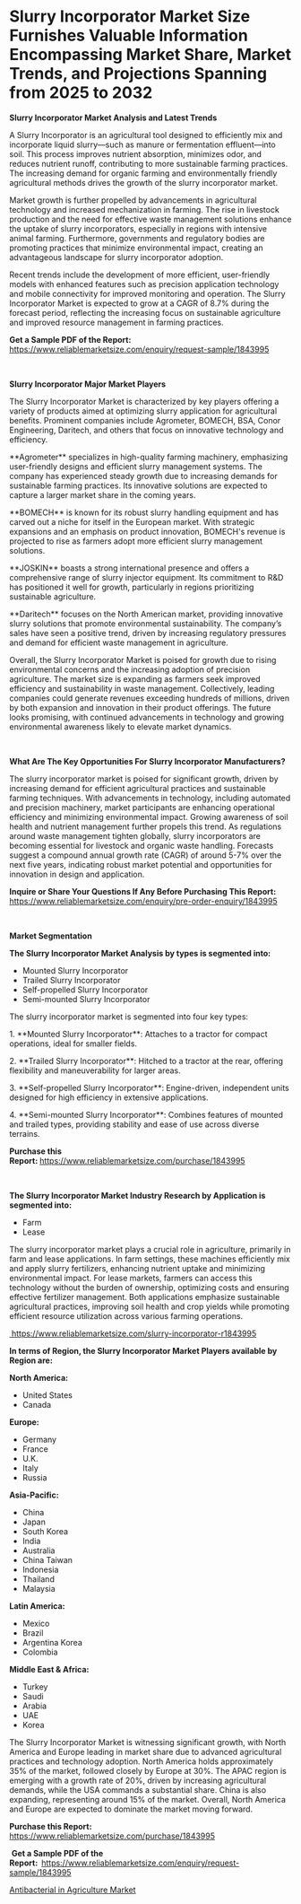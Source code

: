 <p><h1>Slurry Incorporator Market Size Furnishes Valuable Information Encompassing Market Share, Market Trends, and Projections Spanning from 2025 to 2032</h1></p><p><strong>Slurry Incorporator Market Analysis and Latest Trends</strong></p>
<p><p>A Slurry Incorporator is an agricultural tool designed to efficiently mix and incorporate liquid slurry—such as manure or fermentation effluent—into soil. This process improves nutrient absorption, minimizes odor, and reduces nutrient runoff, contributing to more sustainable farming practices. The increasing demand for organic farming and environmentally friendly agricultural methods drives the growth of the slurry incorporator market.</p><p>Market growth is further propelled by advancements in agricultural technology and increased mechanization in farming. The rise in livestock production and the need for effective waste management solutions enhance the uptake of slurry incorporators, especially in regions with intensive animal farming. Furthermore, governments and regulatory bodies are promoting practices that minimize environmental impact, creating an advantageous landscape for slurry incorporator adoption.</p><p>Recent trends include the development of more efficient, user-friendly models with enhanced features such as precision application technology and mobile connectivity for improved monitoring and operation. The Slurry Incorporator Market is expected to grow at a CAGR of 8.7% during the forecast period, reflecting the increasing focus on sustainable agriculture and improved resource management in farming practices.</p></p>
<p><strong>Get a Sample PDF of the Report:&nbsp;</strong> <a href="https://www.reliablemarketsize.com/enquiry/request-sample/1843995?utm_campaign=2444&utm_medium=2&utm_source=Github&utm_content=ia&utm_term=30032025&utm_id=slurry-incorporator">https://www.reliablemarketsize.com/enquiry/request-sample/1843995</a></p>
<p>&nbsp;</p>
<p><strong>Slurry Incorporator Major Market Players</strong></p>
<p><p>The Slurry Incorporator Market is characterized by key players offering a variety of products aimed at optimizing slurry application for agricultural benefits. Prominent companies include Agrometer, BOMECH, BSA, Conor Engineering, Daritech, and others that focus on innovative technology and efficiency.</p><p>**Agrometer** specializes in high-quality farming machinery, emphasizing user-friendly designs and efficient slurry management systems. The company has experienced steady growth due to increasing demands for sustainable farming practices. Its innovative solutions are expected to capture a larger market share in the coming years.</p><p>**BOMECH** is known for its robust slurry handling equipment and has carved out a niche for itself in the European market. With strategic expansions and an emphasis on product innovation, BOMECH's revenue is projected to rise as farmers adopt more efficient slurry management solutions.</p><p>**JOSKIN** boasts a strong international presence and offers a comprehensive range of slurry injector equipment. Its commitment to R&D has positioned it well for growth, particularly in regions prioritizing sustainable agriculture.</p><p>**Daritech** focuses on the North American market, providing innovative slurry solutions that promote environmental sustainability. The company’s sales have seen a positive trend, driven by increasing regulatory pressures and demand for efficient waste management in agriculture.</p><p>Overall, the Slurry Incorporator Market is poised for growth due to rising environmental concerns and the increasing adoption of precision agriculture. The market size is expanding as farmers seek improved efficiency and sustainability in waste management. Collectively, leading companies could generate revenues exceeding hundreds of millions, driven by both expansion and innovation in their product offerings. The future looks promising, with continued advancements in technology and growing environmental awareness likely to elevate market dynamics.</p></p>
<p>&nbsp;</p>
<p><strong>What Are The Key Opportunities For Slurry Incorporator Manufacturers?</strong></p>
<p><p>The slurry incorporator market is poised for significant growth, driven by increasing demand for efficient agricultural practices and sustainable farming techniques. With advancements in technology, including automated and precision machinery, market participants are enhancing operational efficiency and minimizing environmental impact. Growing awareness of soil health and nutrient management further propels this trend. As regulations around waste management tighten globally, slurry incorporators are becoming essential for livestock and organic waste handling. Forecasts suggest a compound annual growth rate (CAGR) of around 5-7% over the next five years, indicating robust market potential and opportunities for innovation in design and application.</p></p>
<p><strong>Inquire or Share Your Questions If Any Before Purchasing This Report:</strong> <a href="https://www.reliablemarketsize.com/enquiry/pre-order-enquiry/1843995?utm_campaign=2444&utm_medium=2&utm_source=Github&utm_content=ia&utm_term=30032025&utm_id=slurry-incorporator">https://www.reliablemarketsize.com/enquiry/pre-order-enquiry/1843995</a></p>
<p>&nbsp;</p>
<p><strong>Market Segmentation</strong></p>
<p><strong>The Slurry Incorporator Market Analysis by types is segmented into:</strong></p>
<p><ul><li>Mounted Slurry Incorporator</li><li>Trailed Slurry Incorporator</li><li>Self-propelled Slurry Incorporator</li><li>Semi-mounted Slurry Incorporator</li></ul></p>
<p><p>The slurry incorporator market is segmented into four key types: </p><p>1. **Mounted Slurry Incorporator**: Attaches to a tractor for compact operations, ideal for smaller fields.</p><p>2. **Trailed Slurry Incorporator**: Hitched to a tractor at the rear, offering flexibility and maneuverability for larger areas.</p><p>3. **Self-propelled Slurry Incorporator**: Engine-driven, independent units designed for high efficiency in extensive applications.</p><p>4. **Semi-mounted Slurry Incorporator**: Combines features of mounted and trailed types, providing stability and ease of use across diverse terrains.</p></p>
<p><strong>Purchase this Report:&nbsp;</strong><a href="https://www.reliablemarketsize.com/purchase/1843995?utm_campaign=2444&utm_medium=2&utm_source=Github&utm_content=ia&utm_term=30032025&utm_id=slurry-incorporator">https://www.reliablemarketsize.com/purchase/1843995</a></p>
<p>&nbsp;</p>
<p><strong>The Slurry Incorporator Market Industry Research by Application is segmented into:</strong></p>
<p><ul><li>Farm</li><li>Lease</li></ul></p>
<p><p>The slurry incorporator market plays a crucial role in agriculture, primarily in farm and lease applications. In farm settings, these machines efficiently mix and apply slurry fertilizers, enhancing nutrient uptake and minimizing environmental impact. For lease markets, farmers can access this technology without the burden of ownership, optimizing costs and ensuring effective fertilizer management. Both applications emphasize sustainable agricultural practices, improving soil health and crop yields while promoting efficient resource utilization across various farming operations.</p></p>
<p><a href="https://www.reliablemarketsize.com/slurry-incorporator-r1843995?utm_campaign=2444&utm_medium=2&utm_source=Github&utm_content=ia&utm_term=30032025&utm_id=slurry-incorporator">&nbsp;https://www.reliablemarketsize.com/slurry-incorporator-r1843995</a></p>
<p><strong>In terms of Region, the Slurry Incorporator Market Players available by Region are:</strong></p>
<p>
    <p> <strong> North America: </strong>
        <ul>
            <li>United States</li>
            <li>Canada</li>
        </ul>
        </p> 
    <p> <strong> Europe: </strong>
        <ul>
            <li>Germany</li>
            <li>France</li>
            <li>U.K.</li>
            <li>Italy</li>
            <li>Russia</li>
        </ul>
        </p> 
    <p> <strong> Asia-Pacific: </strong>
        <ul>
            <li>China</li>
            <li>Japan</li>
            <li>South Korea</li>
            <li>India</li>
            <li>Australia</li>
            <li>China Taiwan</li>
            <li>Indonesia</li>
            <li>Thailand</li>
            <li>Malaysia</li>
        </ul>
        </p> 
    <p> <strong> Latin America: </strong>
        <ul>
            <li>Mexico</li>
            <li>Brazil</li>
            <li>Argentina Korea</li>
            <li>Colombia</li>
        </ul>
        </p> 
    <p> <strong> Middle East & Africa: </strong>
        <ul>
            <li>Turkey</li>
            <li>Saudi</li>
            <li>Arabia</li>
            <li>UAE</li>
            <li>Korea</li>
        </ul>
    </p>
    </p>
<p><p>The Slurry Incorporator Market is witnessing significant growth, with North America and Europe leading in market share due to advanced agricultural practices and technology adoption. North America holds approximately 35% of the market, followed closely by Europe at 30%. The APAC region is emerging with a growth rate of 20%, driven by increasing agricultural demands, while the USA commands a substantial share. China is also expanding, representing around 15% of the market. Overall, North America and Europe are expected to dominate the market moving forward.</p></p>
<p><strong>Purchase this Report: </strong><a href="https://www.reliablemarketsize.com/purchase/1843995?utm_campaign=2444&utm_medium=2&utm_source=Github&utm_content=ia&utm_term=30032025&utm_id=slurry-incorporator">https://www.reliablemarketsize.com/purchase/1843995</a></p>
<p>&nbsp;<strong>Get a Sample PDF of the Report:&nbsp;&nbsp;</strong><a href="https://www.reliablemarketsize.com/enquiry/request-sample/1843995?utm_campaign=2444&utm_medium=2&utm_source=Github&utm_content=ia&utm_term=30032025&utm_id=slurry-incorporator">https://www.reliablemarketsize.com/enquiry/request-sample/1843995</a></p>
<p><strong></strong></p>
<p><p><a href="https://github.com/SanjidaMahmud54/Market-Research-Report-List-2/blob/main/antibacterial-in-agriculture-market.md?utm_campaign=2444&utm_medium=2&utm_source=Github&utm_content=ia&utm_term=30032025&utm_id=slurry-incorporator">Antibacterial in Agriculture Market</a></p></p>